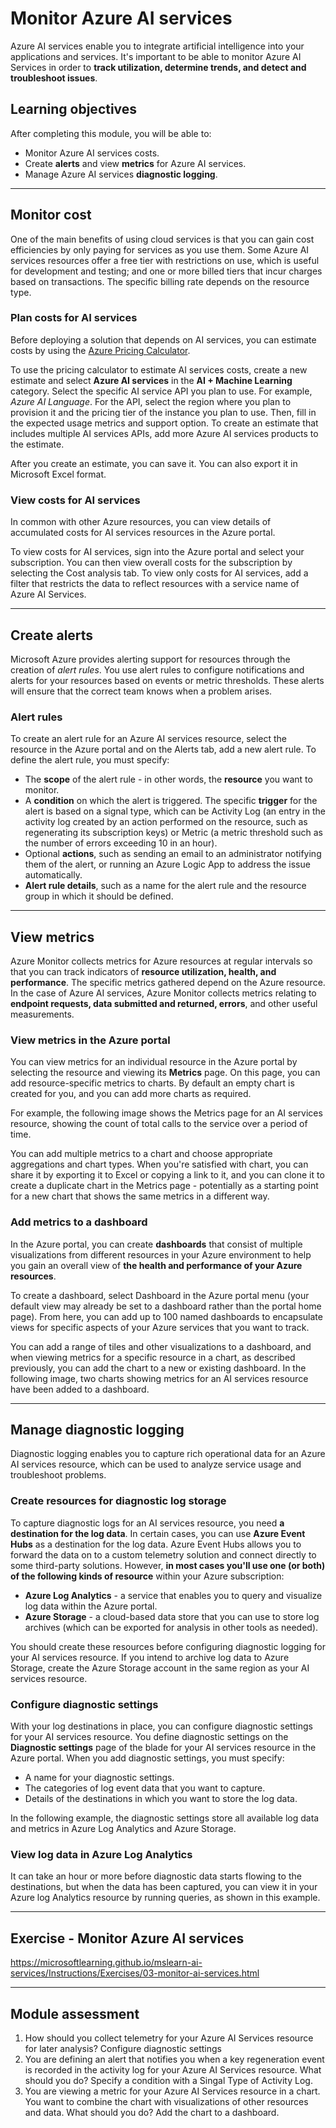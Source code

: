 # Monitor Azure AI services

Azure AI services enable you to integrate artificial intelligence into your applications and services. It's important to be able to monitor Azure AI Services in order to **track utilization, determine trends, and detect and troubleshoot issues**.

## Learning objectives
After completing this module, you will be able to:

- Monitor Azure AI services costs.
- Create **alerts** and view **metrics** for Azure AI services.
- Manage Azure AI services **diagnostic logging**.

---

## Monitor cost

One of the main benefits of using cloud services is that you can gain cost efficiencies by only paying for services as you use them. Some Azure AI services resources offer a free tier with restrictions on use, which is useful for development and testing; and one or more billed tiers that incur charges based on transactions. The specific billing rate depends on the resource type.

### Plan costs for AI services
Before deploying a solution that depends on AI services, you can estimate costs by using the [Azure Pricing Calculator](https://azure.microsoft.com/pricing/calculator/).

To use the pricing calculator to estimate AI services costs, create a new estimate and select **Azure AI services** in the **AI + Machine Learning** category. Select the specific AI service API you plan to use. For example, *Azure AI Language*. For the API, select the region where you plan to provision it and the pricing tier of the instance you plan to use. Then, fill in the expected usage metrics and support option. To create an estimate that includes multiple AI services APIs, add more Azure AI services products to the estimate.

After you create an estimate, you can save it. You can also export it in Microsoft Excel format.

### View costs for AI services
In common with other Azure resources, you can view details of accumulated costs for AI services resources in the Azure portal.

To view costs for AI services, sign into the Azure portal and select your subscription. You can then view overall costs for the subscription by selecting the Cost analysis tab. To view only costs for AI services, add a filter that restricts the data to reflect resources with a service name of Azure AI Services.

---

## Create alerts

Microsoft Azure provides alerting support for resources through the creation of *alert rules*. You use alert rules to configure notifications and alerts for your resources based on events or metric thresholds. These alerts will ensure that the correct team knows when a problem arises.

### Alert rules
To create an alert rule for an Azure AI services resource, select the resource in the Azure portal and on the Alerts tab, add a new alert rule. To define the alert rule, you must specify:

- The **scope** of the alert rule - in other words, the **resource** you want to monitor.
- A **condition** on which the alert is triggered. The specific **trigger** for the alert is based on a signal type, which can be Activity Log (an entry in the activity log created by an action performed on the resource, such as regenerating its subscription keys) or Metric (a metric threshold such as the number of errors exceeding 10 in an hour).
- Optional **actions**, such as sending an email to an administrator notifying them of the alert, or running an Azure Logic App to address the issue automatically.
- **Alert rule details**, such as a name for the alert rule and the resource group in which it should be defined.

---

## View metrics

Azure Monitor collects metrics for Azure resources at regular intervals so that you can track indicators of **resource utilization, health, and performance**. The specific metrics gathered depend on the Azure resource. In the case of Azure AI services, Azure Monitor collects metrics relating to **endpoint requests, data submitted and returned, errors**, and other useful measurements.

### View metrics in the Azure portal

You can view metrics for an individual resource in the Azure portal by selecting the resource and viewing its **Metrics** page. On this page, you can add resource-specific metrics to charts. By default an empty chart is created for you, and you can add more charts as required.

For example, the following image shows the Metrics page for an AI services resource, showing the count of total calls to the service over a period of time.

You can add multiple metrics to a chart and choose appropriate aggregations and chart types. When you're satisfied with chart, you can share it by exporting it to Excel or copying a link to it, and you can clone it to create a duplicate chart in the Metrics page - potentially as a starting point for a new chart that shows the same metrics in a different way.

### Add metrics to a dashboard

In the Azure portal, you can create **dashboards** that consist of multiple visualizations from different resources in your Azure environment to help you gain an overall view of **the health and performance of your Azure resources**.

To create a dashboard, select Dashboard in the Azure portal menu (your default view may already be set to a dashboard rather than the portal home page). From here, you can add up to 100 named dashboards to encapsulate views for specific aspects of your Azure services that you want to track.

You can add a range of tiles and other visualizations to a dashboard, and when viewing metrics for a specific resource in a chart, as described previously, you can add the chart to a new or existing dashboard. In the following image, two charts showing metrics for an AI services resource have been added to a dashboard.

---

## Manage diagnostic logging

Diagnostic logging enables you to capture rich operational data for an Azure AI services resource, which can be used to analyze service usage and troubleshoot problems.

### Create resources for diagnostic log storage

To capture diagnostic logs for an AI services resource, you need **a destination for the log data**. In certain cases, you can use **Azure Event Hubs** as a destination for the log data. Azure Event Hubs allows you to forward the data on to a custom telemetry solution and connect directly to some third-party solutions. However, **in most cases you'll use one (or both) of the following kinds of resource** within your Azure subscription:

- **Azure Log Analytics** - a service that enables you to query and visualize log data within the Azure portal.
- **Azure Storage** - a cloud-based data store that you can use to store log archives (which can be exported for analysis in other tools as needed).

You should create these resources before configuring diagnostic logging for your AI services resource. If you intend to archive log data to Azure Storage, create the Azure Storage account in the same region as your AI services resource.

### Configure diagnostic settings

With your log destinations in place, you can configure diagnostic settings for your AI services resource. You define diagnostic settings on the **Diagnostic settings** page of the blade for your AI services resource in the Azure portal. When you add diagnostic settings, you must specify:

- A name for your diagnostic settings.
- The categories of log event data that you want to capture.
- Details of the destinations in which you want to store the log data.

In the following example, the diagnostic settings store all available log data and metrics in Azure Log Analytics and Azure Storage.

### View log data in Azure Log Analytics

It can take an hour or more before diagnostic data starts flowing to the destinations, but when the data has been captured, you can view it in your Azure log Analytics resource by running queries, as shown in this example.

---

## Exercise - Monitor Azure AI services

https://microsoftlearning.github.io/mslearn-ai-services/Instructions/Exercises/03-monitor-ai-services.html

---

## Module assessment

1. How should you collect telemetry for your Azure AI Services resource for later analysis? Configure diagnostic settings
2. You are defining an alert that notifies you when a key regeneration event is recorded in the activity log for your Azure AI Services resource. What should you do? Specify a condition with a Singal Type of Activity Log.
3. You are viewing a metric for your Azure AI Services resource in a chart. You want to combine the chart with visualizations of other resources and data. What should you do? Add the chart to a dashboard.
